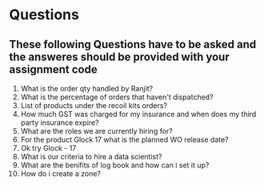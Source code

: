 # Questions

## These following Questions have to be asked and the answeres should be provided with your assignment code

1. What is the order qty handled by Ranjit?
2. What is the percentage of orders that haven't dispatched?
3. List of products under the recoil kits orders?
4. How much GST was charged for my insurance and when does my third party insurance expire?
5. What are the roles we are currently hiring for?
6. For the product Glock 17 what is the planned WO release date?
7. Ok try Glock - 17
8. What is our criteria to hire a data scientist?
9. What are the benifits of log book and how can i set it up?
10. How do i create a zone?